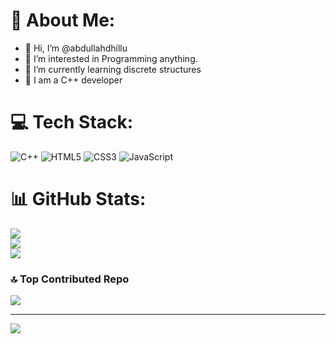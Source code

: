 # 💫 About Me:
- 👋 Hi, I’m @abdullahdhillu
- 👀 I’m interested in Programming anything.
- 🌱 I’m currently learning discrete structures
- 💞️ I am a C++ developer


# 💻 Tech Stack:
![C++](https://img.shields.io/badge/c++-%2300599C.svg?style=for-the-badge&logo=c%2B%2B&logoColor=white) ![HTML5](https://img.shields.io/badge/html5-%23E34F26.svg?style=for-the-badge&logo=html5&logoColor=white) ![CSS3](https://img.shields.io/badge/css3-%231572B6.svg?style=for-the-badge&logo=css3&logoColor=white) ![JavaScript](https://img.shields.io/badge/javascript-%23323330.svg?style=for-the-badge&logo=javascript&logoColor=%23F7DF1E)
# 📊 GitHub Stats:
![](https://github-readme-stats.vercel.app/api?username=abdullahdhillu&theme=vue-dark&hide_border=false&include_all_commits=true&count_private=true)<br/>
![](https://github-readme-streak-stats.herokuapp.com/?user=abdullahdhillu&theme=vue-dark&hide_border=false)<br/>
![](https://github-readme-stats.vercel.app/api/top-langs/?username=abdullahdhillu&theme=vue-dark&hide_border=false&include_all_commits=true&count_private=true&layout=compact)

### 🔝 Top Contributed Repo
![](https://github-contributor-stats.vercel.app/api?username=abdullahdhillu&limit=5&theme=dark&combine_all_yearly_contributions=true)

---
[![](https://visitcount.itsvg.in/api?id=abdullahdhillu&icon=0&color=0)](https://visitcount.itsvg.in)

<!-- Proudly created with GPRM ( https://gprm.itsvg.in ) -->

